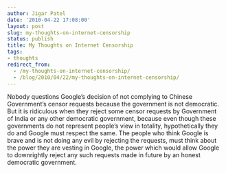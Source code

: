 ```yaml
---
author: Jigar Patel
date: '2010-04-22 17:08:00'
layout: post
slug: my-thoughts-on-internet-censorship
status: publish
title: My Thoughts on Internet Censorship
tags:
- thoughts
redirect_from:
  - /my-thoughts-on-internet-censorship/
  - /blog/2010/04/22/my-thoughts-on-internet-censorship/
---
```


Nobody questions Google’s decision of not complying to Chinese
Government’s censor requests because the government is not
democratic. But it is ridiculous when they reject some censor
requests by Government of India or any other democratic government,
because even though these governments do not represent people’s
view in totality, hypothetically they do and Google must respect
the same. The people who think Google is brave and is not doing any
evil by rejecting the requests, must think about the power they are
vesting in Google, the power which would allow Google
to downrightly reject any such requests made in future by an honest
democratic government.



